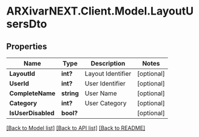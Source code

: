 # ARXivarNEXT.Client.Model.LayoutUsersDto
## Properties

Name | Type | Description | Notes
------------ | ------------- | ------------- | -------------
**LayoutId** | **int?** | Layout Identifier | [optional] 
**UserId** | **int?** | User Identifier | [optional] 
**CompleteName** | **string** | User Name | [optional] 
**Category** | **int?** | User Category | [optional] 
**IsUserDisabled** | **bool?** |  | [optional] 

[[Back to Model list]](../README.md#documentation-for-models) [[Back to API list]](../README.md#documentation-for-api-endpoints) [[Back to README]](../README.md)

